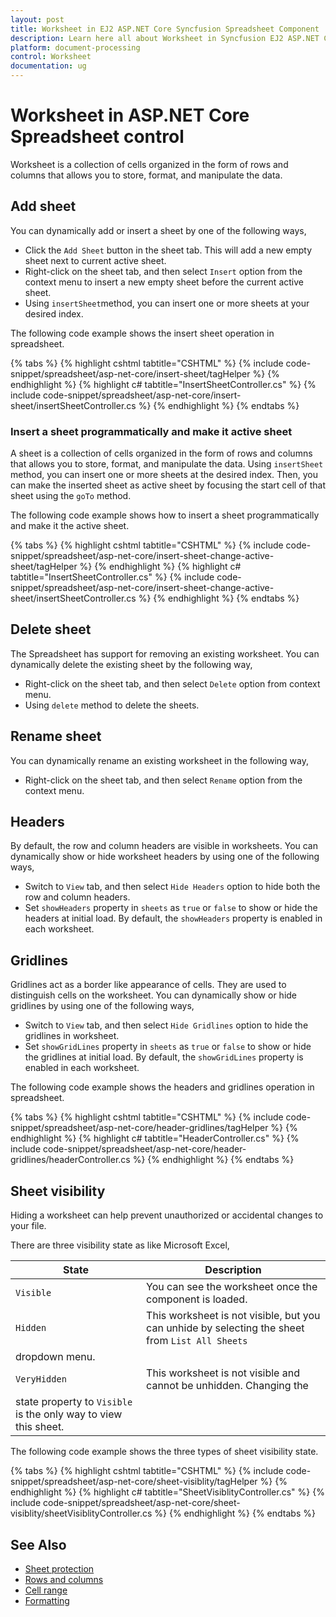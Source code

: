 ```yaml
---
layout: post
title: Worksheet in EJ2 ASP.NET Core Syncfusion Spreadsheet Component
description: Learn here all about Worksheet in Syncfusion EJ2 ASP.NET CORE Spreadsheet component of Syncfusion Essential JS 2 and more.
platform: document-processing
control: Worksheet
documentation: ug
---
```



# Worksheet in ASP.NET Core Spreadsheet control

Worksheet is a collection of cells organized in the form of rows and columns that allows you to store, format, and manipulate the data.

## Add sheet

You can dynamically add or insert a sheet by one of the following ways,

* Click the `Add Sheet` button in the sheet tab. This will add a new empty sheet next to current active sheet.
* Right-click on the sheet tab, and then select `Insert` option from the context menu to insert a new empty sheet before the current active sheet.
* Using `insertSheet`method, you can insert one or more sheets at your desired index.

The following code example shows the insert sheet operation in spreadsheet.

{% tabs %}
{% highlight cshtml tabtitle="CSHTML" %}
{% include code-snippet/spreadsheet/asp-net-core/insert-sheet/tagHelper %}
{% endhighlight %}
{% highlight c# tabtitle="InsertSheetController.cs" %}
{% include code-snippet/spreadsheet/asp-net-core/insert-sheet/insertSheetController.cs %}
{% endhighlight %}
{% endtabs %}

### Insert a sheet programmatically and make it active sheet

A sheet is a collection of cells organized in the form of rows and columns that allows you to store, format, and manipulate the data. Using `insertSheet` method, you can insert one or more sheets at the desired index. Then, you can make the inserted sheet as active sheet by focusing the start cell of that sheet using the `goTo` method.

The following code example shows how to insert a sheet programmatically and make it the active sheet.

{% tabs %}
{% highlight cshtml tabtitle="CSHTML" %}
{% include code-snippet/spreadsheet/asp-net-core/insert-sheet-change-active-sheet/tagHelper %}
{% endhighlight %}
{% highlight c# tabtitle="InsertSheetController.cs" %}
{% include code-snippet/spreadsheet/asp-net-core/insert-sheet-change-active-sheet/insertSheetController.cs %}
{% endhighlight %}
{% endtabs %}


## Delete sheet

The Spreadsheet has support for removing an existing worksheet. You can dynamically delete the existing sheet by the following way,

* Right-click on the sheet tab, and then select `Delete` option from context menu.
* Using `delete` method to delete the sheets.

## Rename sheet

You can dynamically rename an existing worksheet in the following way,

* Right-click on the sheet tab, and then select `Rename` option from the context menu.

## Headers

By default, the row and column headers are visible in worksheets. You can dynamically show or hide worksheet headers by using one of the following ways,

* Switch to `View` tab, and then select `Hide Headers` option to hide both the row and column headers.
* Set `showHeaders` property in `sheets` as `true` or `false` to show or hide the headers at initial load. By default, the `showHeaders` property is enabled in each worksheet.

## Gridlines

Gridlines act as a border like appearance of cells. They are used to distinguish cells on the worksheet. You can dynamically show or hide gridlines by using one of the following ways,

* Switch to `View` tab, and then select `Hide Gridlines` option to hide the gridlines in worksheet.
* Set `showGridLines` property in `sheets` as `true` or `false` to show or hide the gridlines at initial load. By default, the `showGridLines` property is enabled in each worksheet.

The following code example shows the headers and gridlines operation in spreadsheet.

{% tabs %}
{% highlight cshtml tabtitle="CSHTML" %}
{% include code-snippet/spreadsheet/asp-net-core/header-gridlines/tagHelper %}
{% endhighlight %}
{% highlight c# tabtitle="HeaderController.cs" %}
{% include code-snippet/spreadsheet/asp-net-core/header-gridlines/headerController.cs %}
{% endhighlight %}
{% endtabs %}

## Sheet visibility

Hiding a worksheet can help prevent unauthorized or accidental changes to your file.

There are three visibility state as like Microsoft Excel,

| State | Description |
|-------|---------|
| `Visible` | You can see the worksheet once the component is loaded. |
| `Hidden` | This worksheet is not visible, but you can unhide by selecting the sheet from `List All Sheets`
dropdown menu. |
| `VeryHidden` | This worksheet is not visible and cannot be unhidden. Changing the
state property to `Visible` is the only way to view this sheet. |

The following code example shows the three types of sheet visibility state.

{% tabs %}
{% highlight cshtml tabtitle="CSHTML" %}
{% include code-snippet/spreadsheet/asp-net-core/sheet-visiblity/tagHelper %}
{% endhighlight %}
{% highlight c# tabtitle="SheetVisiblityController.cs" %}
{% include code-snippet/spreadsheet/asp-net-core/sheet-visiblity/sheetVisiblityController.cs %}
{% endhighlight %}
{% endtabs %}



## See Also

* [Sheet protection](./protect-sheet)
* [Rows and columns](./rows-and-columns)
* [Cell range](./cell-range)
* [Formatting](./formatting)
